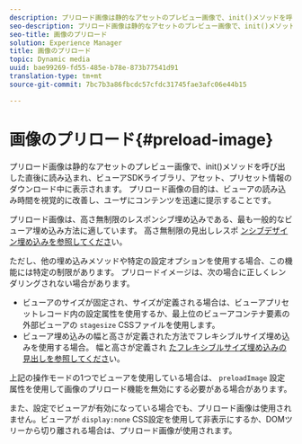 ```yaml
---
description: プリロード画像は静的なアセットのプレビュー画像で、init()メソッドを呼び出した直後に読み込まれ、ビューアSDKライブラリ、アセット、プリセット情報のダウンロード中に表示されます。 プリロード画像の目的は、ビューアの読み込み時間を視覚的に改善し、ユーザにコンテンツを迅速に提示することです。
seo-description: プリロード画像は静的なアセットのプレビュー画像で、init()メソッドを呼び出した直後に読み込まれ、ビューアSDKライブラリ、アセット、プリセット情報のダウンロード中に表示されます。 プリロード画像の目的は、ビューアの読み込み時間を視覚的に改善し、ユーザにコンテンツを迅速に提示することです。
seo-title: 画像のプリロード
solution: Experience Manager
title: 画像のプリロード
topic: Dynamic media
uuid: bae99269-fd55-485e-b78e-873b77541d91
translation-type: tm+mt
source-git-commit: 7bc7b3a86fbcdc57cfdc31745fae3afc06e44b15

---
```



# 画像のプリロード{#preload-image}

プリロード画像は静的なアセットのプレビュー画像で、init()メソッドを呼び出した直後に読み込まれ、ビューアSDKライブラリ、アセット、プリセット情報のダウンロード中に表示されます。 プリロード画像の目的は、ビューアの読み込み時間を視覚的に改善し、ユーザにコンテンツを迅速に提示することです。

プリロード画像は、高さ無制限のレスポンシブ埋め込みである、最も一般的なビューア埋め込み方法に適しています。 高さ無制限の見出しレスポ [ンシブデザイン埋め込みを参照してくださ](../../c-html5-aem-asset-viewers/c-html5-aem-carousel/c-html5-aem-carousel.md#concept-b44f1df3c1c64d4e8b5565e7736bf95e)い。

ただし、他の埋め込みメソッドや特定の設定オプションを使用する場合、この機能には特定の制限があります。 プリロードイメージは、次の場合に正しくレンダリングされない場合があります。

* ビューアのサイズが固定され、サイズが定義される場合は、ビューアプリセットレコード内の設定属性を使用するか、最上位のビューアコンテナ要素の外部ビューアの `stagesize` CSSファイルを使用します。
* ビューア埋め込みの幅と高さが定義された方法でフレキシブルサイズ埋め込みを使用する場合。 幅と高さが定義され [たフレキシブルサイズ埋め込みの見出しを参照してくださ](../../c-html5-aem-asset-viewers/c-html5-aem-interactive-images/c-html5-aem-interactive-images.md#section-6bb5d3c502544ad18a58eafe12a13435)い。

上記の操作モードの1つでビューアを使用している場合は、 `preloadImage` 設定属性を使用して画像のプリロード機能を無効にする必要がある場合があります。

また、設定でビューアが有効になっている場合でも、プリロード画像は使用されません。ビューアが `display:none` CSS設定を使用して非表示にするか、DOMツリーから切り離される場合は、プリロード画像が使用されます。
